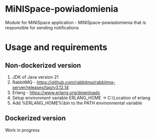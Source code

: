 # MiNISpace-powiadomienia
Module for MiNISpace application - MiNISpace-powiadomienia that is responsible for sending notifications

# Usage and requirements
## Non-dockerized version
1. JDK of Java version 21
2. RabbitMQ - https://github.com/rabbitmq/rabbitmq-server/releases/tag/v3.12.14
3. Erlang - https://www.erlang.org/downloads
4. Setup environment variable ERLANG_HOME -> C:\Location of erlang
5. Add %ERLANG_HOME%\bin to the PATH environmental variable

## Dockerized version
Work in progress